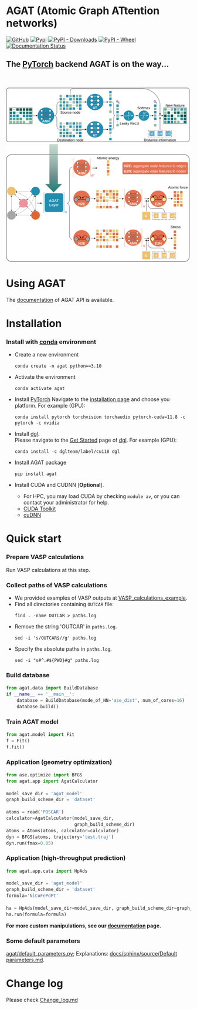 
# AGAT (Atomic Graph ATtention networks)
[![GitHub](https://img.shields.io/github/license/jzhang-github/AGAT)](https://github.com/jzhang-github/AGAT/blob/main/LICENSE)
[![Pypi](https://img.shields.io/pypi/v/agat.svg)](https://pypi.org/project/agat/)
[![PyPI - Downloads](https://img.shields.io/pypi/dm/agat)](https://pypi.org/project/agat/)
[![PyPI - Wheel](https://img.shields.io/pypi/wheel/agat)](https://pypi.org/project/agat/)
[![Documentation Status](https://readthedocs.org/projects/agat/badge/?version=latest)](https://jzhang-github.github.io/AGAT/)
 
 ## The [PyTorch](https://pytorch.org/) backend AGAT is on the way...
  <br>  <br>  ![Model architecture](files/architecture.svg)

# Using AGAT
The [documentation](https://jzhang-github.github.io/AGAT/) of AGAT API is available.

# Installation

### Install with [conda](https://conda.io/projects/conda/en/latest/user-guide/install/index.html) environment
- Create a new environment   
  ```console
  conda create -n agat python==3.10
  ```

- Activate the environment  
  ```console
  conda activate agat
  ```

- Install [PyTorch](https://pytorch.org/)
  Navigate to the [installation page](https://pytorch.org/get-started/locally/#start-locally) and choose you platform.
  For example (GPU):
  ```console
  conda install pytorch torchvision torchaudio pytorch-cuda=11.8 -c pytorch -c nvidia
  ```

- Install [dgl](https://www.dgl.ai/).   
Please navigate to the [Get Started](https://www.dgl.ai/pages/start.html) page of [dgl](https://www.dgl.ai/). 
For example (GPU):  
  ```console
  conda install -c dglteam/label/cu118 dgl
  ```

- Install AGAT package  
  ```console
  pip install agat
  ```

- Install CUDA and CUDNN [**Optional**].
	- For HPC, you may load CUDA by checking `module av`, or you can contact your administrator for help.
	- [CUDA Toolkit](https://developer.nvidia.com/cuda-downloads)
	- [cuDNN](https://developer.nvidia.com/cudnn)

# Quick start
### Prepare VASP calculations
Run VASP calculations at this step.

### Collect paths of VASP calculations
- We provided examples of VASP outputs at [VASP_calculations_example](https://github.com/jzhang-github/AGAT/tree/v1.0.0/files/VASP_calculations_example).   
- Find all directories containing `OUTCAR` file:   
  ```
  find . -name OUTCAR > paths.log
  ```    
- Remove the string 'OUTCAR' in `paths.log`.   
  ```
  sed -i 's/OUTCAR$//g' paths.log
  ```   
- Specify the absolute paths in `paths.log`.   
  ```
  sed -i "s#^.#${PWD}#g" paths.log
  ``` 

### Build database
```python
from agat.data import BuildDatabase
if __name__ == '__main__':
    database = BuildDatabase(mode_of_NN='ase_dist', num_of_cores=16)
    database.build()
```

### Train AGAT model
```python
from agat.model import Fit
f = Fit()
f.fit()
```

### Application (geometry optimization)
```python
from ase.optimize import BFGS
from agat.app import AgatCalculator

model_save_dir = 'agat_model'
graph_build_scheme_dir = 'dataset'

atoms = read('POSCAR')
calculator=AgatCalculator(model_save_dir,
                          graph_build_scheme_dir)
atoms = Atoms(atoms, calculator=calculator)
dyn = BFGS(atoms, trajectory='test.traj')
dyn.run(fmax=0.05)
```
### Application (high-throughput prediction)
```python
from agat.app.cata import HpAds

model_save_dir = 'agat_model'
graph_build_scheme_dir = 'dataset'
formula='NiCoFePdPt'

ha = HpAds(model_save_dir=model_save_dir, graph_build_scheme_dir=graph_build_scheme_dir)
ha.run(formula=formula)
```

**For more custom manipulations, see our [documentation](https://jzhang-github.github.io/AGAT/) page.**

### Some default parameters
[agat/default_parameters.py](agat/default_parameters.py); Explanations: [docs/sphinx/source/Default parameters.md](https://github.com/jzhang-github/AGAT/blob/main/docs/sphinx/source/Default%20parameters.md).


# Change log  
Please check [Change_log.md](https://github.com/jzhang-github/AGAT/blob/main/Change_log.md)